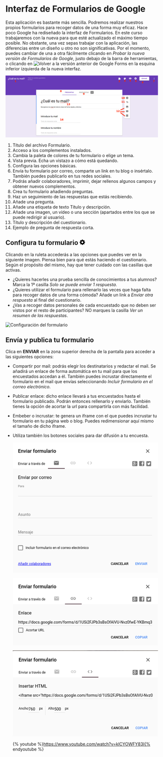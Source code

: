 # Interfaz de Formularios de Google


Esta aplicación es bastante más sencilla. Podremos realizar nuestros propios formularios para recoger datos de una forma muy eficaz. Hace poco Google ha rediseñado la interfaz de Formularios. En este curso trabajaremos con la nueva para que esté actualizado el máximo tiempo posible. No obstante, una vez sepas trabajar con la aplicación, las diferencias entre un diseño u otro no son significativas. Por el momento, puedes cambiar de una a otra fácilmente clicando en *Probar la nueva versión de Formularios de Google*, justo debajo de la barra de herramientas, o clicando en ![Volver a la versión anterior de Google Forms](https://raw.githubusercontent.com/catedu/curso-google-drive/master/images/Volver_a_la_versi%C3%B3n_anterior_de_Google_Forms.png) en la esquina inferior izquierda de la nueva interfaz.

![Formularios de google](https://raw.githubusercontent.com/catedu/curso-google-drive/master/images/Formularios_de_google.png)

1.  Título del archivo Formulario.
2.  Acceso a los complementos instalados.
3.  Cambia la paleta de colores de tu formulario o elige un tema.
4.  Vista previa. Echa un vistazo a cómo está quedando.
5.  Configura las opciones básicas.
6.  Envía tu formulario por correo, comparte un link en tu blog
    o insértalo. También puedes publicarlo en tus redes sociales.
7.  Podrás añadir colaboradores, imprimir, dejar rellenos algunos campos
    y obtener nuevos complementos.
8.  Crea tu formulario añadiendo preguntas.
9.  Haz un seguimiento de las respuestas que estás recibiendo.
10. Añade una pregunta.
11. Añade una etiqueta de texto Título y descripción.
12. Añade una imagen, un vídeo o una sección (apartados entre los que se
    puede redirigir al usuario).
13. Título y descripción del cuestionario.
14. Ejemplo de pregunta de respuesta corta.

## Configura tu formulario ![Rueda de configuración](https://raw.githubusercontent.com/catedu/curso-google-drive/master/images/18px-Settings-work-tool.svg.png)

Clicando en la ruleta accederás a las opciones que puedes ver en la siguiente imagen. Piensa bien para qué estás haciendo el cuestionario. Según el propósito del mismo, hay que tener cuidado con las casillas que activas.
-   ¿Quieres hacerles una prueba sencilla de conocimientos a tus
    alumnos? Marca la 1ª casilla *Solo se puede enviar 1 respuesta*.
-   ¿Quieres utilizar el formulario para rellenarlo las veces que haga
    falta para recoger datos de una forma cómoda? Añade un link a
    *Enviar otra respuesta* al final del cuestionario.
-   ¿Vas a recoger datos personales de cada encuestado que no deben ser
    vistos por el resto de participantes? NO marques la casilla *Ver un
    resumen de las respuestas*.

![Configuración del formulario](https://raw.githubusercontent.com/catedu/curso-google-drive/master/images/Configuración_del_formulario.png)

## Envía y publica tu formulario

Clica en **ENVIAR** en la zona superior derecha de la pantalla para
acceder a las siguientes opciones:

-   Compartir por mail: podrás elegir los destinatarios y redactar
    el mail. Se añadirá un enlace de forma automática en tu mail para
    que los encuestados accedan a él. También puedes incrustar
    directamente el formulario en el mail que envías seleccionando
    *Incluir formulario en el correo electrónico*.
-   Publicar enlace: dicho enlace llevará a tus encuestados hasta el
    formulario publicado. Podrán entonces rellenarlo y enviarlo. También
    tienes la opción de acortar la url para compartirla con
    más facilidad.
-   Embeber o incrustar: te genera un iframe con el que puedes incrustar
    tu formulario en tu página web o blog. Puedes redimensionar aquí
    mismo el tamaño de dicho iframe.
-   Utiliza también los botones sociales para dar difusión a
    tu encuesta.

    ![Enviar formulario por mail](https://raw.githubusercontent.com/catedu/curso-google-drive/master/images/Enviar_formulario_por_mail.png)
    
    ![Enviar formulario mediante enlace](https://raw.githubusercontent.com/catedu/curso-google-drive/master/images/Enviar_formulario_mediante_enlace.png)
    
    ![Embeber formulario](https://raw.githubusercontent.com/catedu/curso-google-drive/master/images/Embeber_formulario.png)

    {% youtube %}https://www.youtube.com/watch?v=klCYOWFY83I{% endyoutube %}